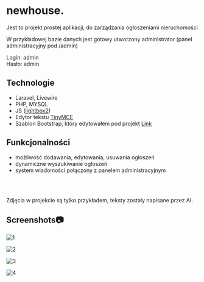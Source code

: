 # newhouse.
<p>Jest to projekt prostej aplikacji, do zarządzania ogłoszeniami nieruchomości </p>
<p>W przykładowej bazie danych jest gotowy utworzony administrator (panel administracyjny pod /admin)</p>
Login: admin<br>
Hasło: admin

## Technologie
* Laravel, Livewire
* PHP, MYSQL
* JS (<a href="https://lokeshdhakar.com/projects/lightbox2/">lightbox2</a>)
* Edytor tekstu <a href="https://www.tiny.cloud/">TinyMCE</a>
* Szablon Bootstrap, który edytowałem pod projekt <a href="https://github.com/StartBootstrap/startbootstrap-grayscale">Link</a>

## Funkcjonalności
- możliwość dodawania, edytowania, usuwania ogłoszeń
- dynamiczne wyszukiwanie ogłoszeń 
- system wiadomości połączony z panelem administracyjnym
<br>
<br>
<p>Zdjęcia w projekcie są tylko przykładem, teksty zostały napisane przez AI.</p>

## Screenshots:camera:

 
![1](https://github.com/kcreds/newhouse.-laravel-/blob/main/SC/1.jpg?raw=true)

![2](https://github.com/kcreds/newhouse.-laravel-/blob/main/SC/2.jpg?raw=true)

![3](https://github.com/kcreds/newhouse.-laravel-/blob/main/SC/3.JPG?raw=true)

![4](https://github.com/kcreds/newhouse.-laravel-/blob/main/SC/4.jpg?raw=true)

 
